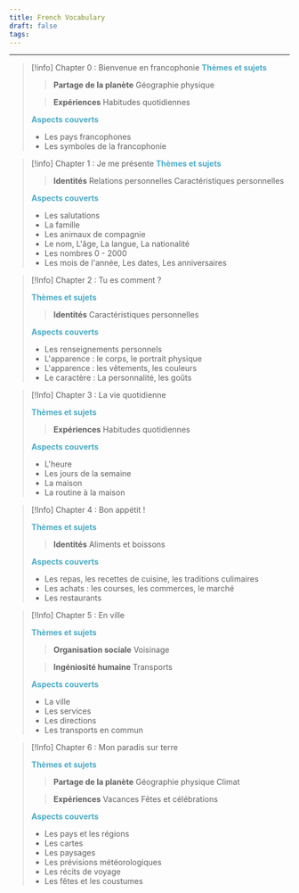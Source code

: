 ```yaml
---
title: French Vocabulary
draft: false
tags:
---
```

---
>[!info] Chapter 0 : Bienvenue en francophonie
><strong><font color="#4bacc6">Thèmes et sujets</font></strong>
>
>> **Partage de la planète**
>> Géographie physique
>
>> **Expériences**
>> Habitudes quotidiennes
>
><strong><font color="#4bacc6">Aspects couverts</font></strong>
>
>- Les pays francophones
>- Les symboles de la francophonie

>[!info] Chapter 1 : Je me présente
><strong><font color="#4bacc6">Thèmes et sujets</font></strong>
>
>> **Identités**
>> Relations personnelles
>> Caractéristiques personnelles
>
><strong><font color="#4bacc6">Aspects couverts</font></strong>
>
>
>- Les salutations
>- La famille
>- Les animaux de compagnie
>- Le nom, L'âge, La langue, La nationalité
>- Les nombres 0 - 2000
>- Les mois de l'année, Les dates, Les anniversaires
>  

>[!Info] Chapter 2 : Tu es comment ?
>
><strong><font color="#4bacc6">Thèmes et sujets</font></strong>
>
>> **Identités**
>> Caractéristiques personnelles
>
>
><strong><font color="#4bacc6">Aspects couverts</font></strong>
>
>- Les renseignements personnels
>- L'apparence : le corps, le portrait physique 
>- L'apparence : les vêtements, les couleurs
>- Le caractère : La personnalité, les goûts

>[!Info] Chapter 3 : La vie quotidienne
>
><strong><font color="#4bacc6">Thèmes et sujets</font></strong>
>
>>**Expériences**
>>Habitudes quotidiennes
>
><strong><font color="#4bacc6">Aspects couverts</font></strong>
>
>- L'heure
>- Les jours de la semaine
>- La maison
>- La routine à la maison

>[!Info] Chapter 4 : Bon appétit !
>
><strong><font color="#4bacc6">Thèmes et sujets</font></strong>
>
>> **Identités**
>> Aliments et boissons
>
><strong><font color="#4bacc6">Aspects couverts</font></strong>
>
>- Les repas, les recettes de cuisine, les traditions culimaires
>- Les achats : les courses, les commerces, le marché
>- Les restaurants


>[!Info] Chapter 5 : En ville
>
><strong><font color="#4bacc6">Thèmes et sujets</font></strong>
>
>>**Organisation sociale**
>>Voisinage
>
>>**Ingéniosité humaine**
>>Transports
>
>
><strong><font color="#4bacc6">Aspects couverts</font></strong>
>
>- La ville
>- Les services
>- Les directions
>- Les transports en commun
>

>[!Info] Chapter 6 : Mon paradis sur terre 
>
><strong><font color="#4bacc6">Thèmes et sujets</font></strong>
>
>>**Partage de la planète**
>>Géographie physique
>>Climat
>
>>**Expériences**
>>Vacances
>>Fêtes et célébrations
>
><strong><font color="#4bacc6">Aspects couverts</font></strong>
>
>- Les pays et les régions
>- Les cartes
>- Les paysages
>- Les prévisions météorologiques
>- Les récits de voyage
>- Les fêtes et les coustumes
>
